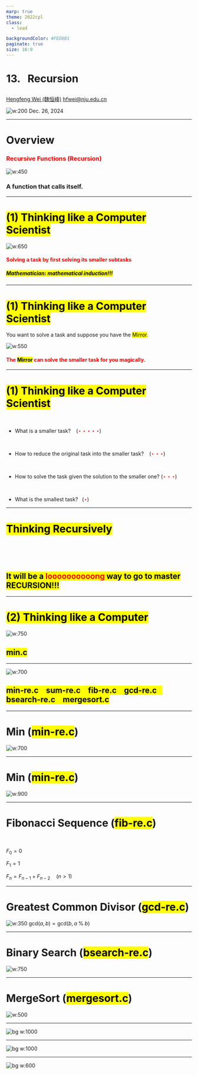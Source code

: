 ```yaml
---
marp: true
theme: 2022cpl
class:
  - lead

backgroundColor: #FED8B1
paginate: true
size: 16:9
---
```

# <p id = "small-caps">13. &nbsp; Recursion</p>

[Hengfeng Wei (魏恒峰)](https://hengxin.github.io/)
hfwei@nju.edu.cn

![w:200](figs/C.png)
Dec. 26, 2024

---
# Overview

### <font color = red>Recursive Functions (Recursion)</font>
![w:450](figs/recursion-stair.jpg)

### A function that calls itself.

---
# <mark> (1) Thinking like a Computer Scientist </mark>

![w:650](figs/think-recursively.jpg)

#### <font color = red>Solving a task by first solving its smaller subtasks</font>
##### <mark>Mathematician: mathematical induction!!!</mark>

---
# <mark> (1) Thinking like a Computer Scientist </mark>

You want to solve a task and suppose you have the <mark>Mirror</mark>.

![w:550](figs/mirror.jpg)
#### <font color = red>The <mark>Mirror</mark> can solve the smaller task for you magically.</font>

---
# <mark> (1) Thinking like a Computer Scientist </mark>
<br>

* What is a smaller task? &ensp; (<font color = red>$\star\star\star\star\star$</font>)
<br>

* How to reduce the original task into the smaller task? &ensp; (<font color = red>$\star\star\star$</font>)
<br>

* How to solve the task given the solution to the smaller one? (<font color = red>$\star\star\star$</font>)
<br>

* What is the smallest task?&ensp; (<font color = red>$\star$</font>)

---
# <mark>Thinking Recursively</mark>

<br>
<br>
<br>

## <mark>It will be a <font color = red>loooooooooong</font> way to go to master RECURSION!!!</mark>

---

# <mark> (2) Thinking like a Computer</mark>

![w:750](figs/think-computer.png)
## <mark>min.c</mark>

---
![w:700](figs/lets-code.jpeg)

## <mark>min-re.c &ensp; sum-re.c &ensp; fib-re.c &ensp; gcd-re.c &ensp; bsearch-re.c &ensp; mergesort.c</mark>

---
# Min (<mark>min-re.c</mark>)

![w:700](figs/mirror.jpg)

---
# Min (<mark>min-re.c</mark>)

![w:900](figs/Min.png)

---
# Fibonacci Sequence (<mark>fib-re.c</mark>)
<br>

$F_{0} = 0$

$F_{1} = 1$

$F_{n} = F_{n-1} + F_{n-2} \quad (n > 1)$

<!-- ![w:900](figs/fib) -->

---
# Greatest Common Divisor (<mark>gcd-re.c</mark>)

![w:350](figs/euclid.jpeg)
$\text{gcd}(a, b) = \text{gcd}(b, a \;\%\; b)$

---
# Binary Search (<mark>bsearch-re.c</mark>)

![w:750](figs/binary-search-mario.png)

<!-- You should do sth. first to obtain the smaller task. -->

---
# MergeSort (<mark>mergesort.c</mark>)

![w:500](figs/mergesort.png)

---
![bg w:1000](figs/mergesort-animation.gif)

---
![bg w:1000](figs/mergesort-dance.png)

---
![bg w:600](figs/see-you.jpeg)
